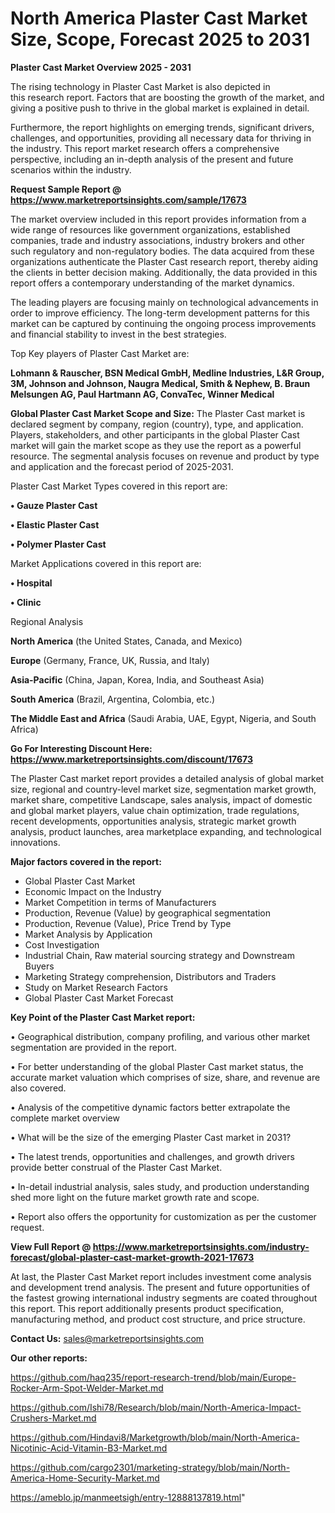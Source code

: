 # North America Plaster Cast Market Size, Scope, Forecast 2025 to 2031

<Strong> Plaster Cast Market Overview 2025 - 2031</strong>

The rising technology in Plaster Cast Market is also depicted in this research report. Factors that are boosting the growth of the market, and giving a positive push to thrive in the global market is explained in detail.

Furthermore, the report highlights on emerging trends, significant drivers, challenges, and opportunities, providing all necessary data for thriving in the industry. This report market research offers a comprehensive perspective, including an in-depth analysis of the present and future scenarios within the industry.

<strong>Request Sample Report @ <a href=https://www.marketreportsinsights.com/sample/17673>https://www.marketreportsinsights.com/sample/17673</a></strong>

The market overview included in this report provides information from a wide range of resources like government organizations, established companies, trade and industry associations, industry brokers and other such regulatory and non-regulatory bodies. The data acquired from these organizations authenticate the Plaster Cast research report, thereby aiding the clients in better decision making. Additionally, the data provided in this report offers a contemporary understanding of the market dynamics.

The leading players are focusing mainly on technological advancements in order to improve efficiency. The long-term development patterns for this market can be captured by continuing the ongoing process improvements and financial stability to invest in the best strategies.

Top Key players of Plaster Cast Market are:

<strong>Lohmann & Rauscher, BSN Medical GmbH, Medline Industries, L&R Group, 3M, Johnson and Johnson, Naugra Medical, Smith & Nephew, B. Braun Melsungen AG, Paul Hartmann AG, ConvaTec, Winner Medical</strong>

<strong><b>Global Plaster Cast Market Scope and Size:</b></strong>
The Plaster Cast market is declared segment by company, region (country), type, and application. Players, stakeholders, and other participants in the global Plaster Cast market will gain the market scope as they use the report as a powerful resource. The segmental analysis focuses on revenue and product by type and application and the forecast period of 2025-2031.

Plaster Cast Market Types covered in this report are:

<strong>• Gauze Plaster Cast

• Elastic Plaster Cast

• Polymer Plaster Cast</strong>

Market Applications covered in this report are:

<strong>• Hospital

• Clinic</strong> 

Regional Analysis

<strong>North America</strong> (the United States, Canada, and Mexico)

<strong>Europe</strong> (Germany, France, UK, Russia, and Italy)

<strong>Asia-Pacific</strong> (China, Japan, Korea, India, and Southeast Asia)

<strong>South America</strong> (Brazil, Argentina, Colombia, etc.)

<strong>The Middle East and Africa</strong> (Saudi Arabia, UAE, Egypt, Nigeria, and South Africa)

<strong>Go For Interesting Discount Here: <a href=https://www.marketreportsinsights.com/discount/17673>https://www.marketreportsinsights.com/discount/17673</a></strong>

The Plaster Cast market report provides a detailed analysis of global market size, regional and country-level market size, segmentation market growth, market share, competitive Landscape, sales analysis, impact of domestic and global market players, value chain optimization, trade regulations, recent developments, opportunities analysis, strategic market growth analysis, product launches, area marketplace expanding, and technological innovations.

<strong><b>Major factors covered in the report:</b></strong>
<ul>
  <li>Global Plaster Cast Market </li>
  <li>Economic Impact on the Industry</li>
  <li>Market Competition in terms of Manufacturers</li>
  <li>Production, Revenue (Value) by geographical segmentation</li>
  <li>Production, Revenue (Value), Price Trend by Type</li>
  <li>Market Analysis by Application</li>
  <li>Cost Investigation</li>
  <li>Industrial Chain, Raw material sourcing strategy and Downstream Buyers</li>
  <li>Marketing Strategy comprehension, Distributors and Traders</li>
  <li>Study on Market Research Factors</li>
  <li>Global Plaster Cast Market Forecast</li>
</ul>

<strong><b>Key Point of the Plaster Cast Market report:</b></strong>

• Geographical distribution, company profiling, and various other market segmentation are provided in the report.

• For better understanding of the global Plaster Cast market status, the accurate market valuation which comprises of size, share, and revenue are also covered.

• Analysis of the competitive dynamic factors better extrapolate the complete market overview

• What will be the size of the emerging Plaster Cast market in 2031?

• The latest trends, opportunities and challenges, and growth drivers provide better construal of the Plaster Cast Market.

• In-detail industrial analysis, sales study, and production understanding shed more light on the future market growth rate and scope.

• Report also offers the opportunity for customization as per the customer request.

<strong><b>View Full Report @ <a href=https://www.marketreportsinsights.com/industry-forecast/global-plaster-cast-market-growth-2021-17673>https://www.marketreportsinsights.com/industry-forecast/global-plaster-cast-market-growth-2021-17673</a></b></strong>


At last, the Plaster Cast Market report includes investment come analysis and development trend analysis. The present and future opportunities of the fastest growing international industry segments are coated throughout this report. This report additionally presents product specification, manufacturing method, and product cost structure, and price structure.

<strong>Contact Us:</strong>
sales@marketreportsinsights.com

<strong>Our other reports:</strong>

<a href=https://github.com/haq235/report-research-trend/blob/main/Europe-Rocker-Arm-Spot-Welder-Market.md>https://github.com/haq235/report-research-trend/blob/main/Europe-Rocker-Arm-Spot-Welder-Market.md</a>

<a href=https://github.com/Ishi78/Research/blob/main/North-America-Impact-Crushers-Market.md>https://github.com/Ishi78/Research/blob/main/North-America-Impact-Crushers-Market.md</a>

<a href=https://github.com/Hindavi8/Marketgrowth/blob/main/North-America-Nicotinic-Acid-Vitamin-B3-Market.md>https://github.com/Hindavi8/Marketgrowth/blob/main/North-America-Nicotinic-Acid-Vitamin-B3-Market.md</a>

<a href=https://github.com/cargo2301/marketing-strategy/blob/main/North-America-Home-Security-Market.md>https://github.com/cargo2301/marketing-strategy/blob/main/North-America-Home-Security-Market.md</a>

<a href=https://ameblo.jp/manmeetsigh/entry-12888137819.html>https://ameblo.jp/manmeetsigh/entry-12888137819.html</a>"
